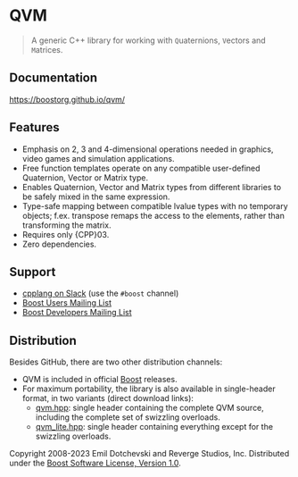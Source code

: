 # QVM

> A generic C++ library for working with `Q`uaternions, `V`ectors and `M`atrices.

## Documentation

https://boostorg.github.io/qvm/

## Features

* Emphasis on 2, 3 and 4-dimensional operations needed in graphics, video games and simulation applications.
* Free function templates operate on any compatible user-defined Quaternion, Vector or Matrix type.
* Enables Quaternion, Vector and Matrix types from different libraries to be safely mixed in the same expression.
* Type-safe mapping between compatible lvalue types with no temporary objects; f.ex. transpose remaps the access to the elements, rather than transforming the matrix.
* Requires only {CPP}03.
* Zero dependencies.

## Support

* [cpplang on Slack](https://Cpplang.slack.com) (use the `#boost` channel)
* [Boost Users Mailing List](https://lists.boost.org/mailman/listinfo.cgi/boost-users)
* [Boost Developers Mailing List](https://lists.boost.org/mailman/listinfo.cgi/boost)

## Distribution

Besides GitHub, there are two other distribution channels:

* QVM is included in official [Boost](https://www.boost.org/) releases.
* For maximum portability, the library is also available in single-header format, in two variants (direct download links):
	* [qvm.hpp](https://boostorg.github.io/qvm/qvm.hpp): single header containing the complete QVM source, including the complete set of swizzling overloads.
	* [qvm_lite.hpp](https://boostorg.github.io/qvm/qvm_lite.hpp): single header containing everything except for the swizzling overloads.

Copyright 2008-2023 Emil Dotchevski and Reverge Studios, Inc. Distributed under the [Boost Software License, Version 1.0](http://www.boost.org/LICENSE_1_0.txt).
